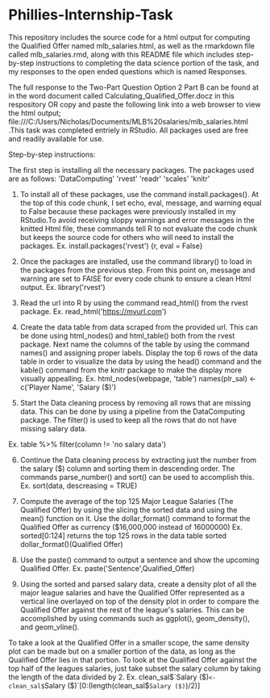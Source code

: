 # Phillies-Internship-Task
This repository includes the source code for a html output for computing the Qualified Offer named mlb_salaries.html, as well as the rmarkdown file called mlb_salaries.rmd, along with this README file which includes step-by-step instructions to completing the data science portion of the task, and my responses to the open ended questions which is named Responses.
 

The full response to the Two-Part Question Option 2 Part B can be found at in the word document called Calculating_Qualified_Offer.docz in this respository OR copy and paste the following link into a web browser to view the html output; file:///C:/Users/Nicholas/Documents/MLB%20salaries/mlb_salaries.html .This task was completed entriely in RStudio. All packages used are free and readily available for use.  

Step-by-step instructions:

The first step is installing all the necessary packages.
The packages used are as follows:
  'DataComputing'
  'rvest'
  'readr'
  'scales'
  'knitr'
  
1. To install all of these packages, use the command install.packages(). At the top of this code chunk, I set echo, eval, message, and warning equal to False because these packages were previously installed in my RStudio.To avoid receiving sloppy warnings and error messages in the knitted Html file, these commands tell R to not evaluate the code chunk but keeps the source code for others who will need to install the packages. 
Ex. install.packages('rvest')
    {r, eval = False}

2. Once the packages are installed, use the command library() to load in the packages from the previous step. From this point on, message and warning are set to FAlSE for every code chunk to ensure a clean Html output.
Ex. library('rvest')

3. Read the url into R by using the command read_html() from the rvest package. 
Ex. read_html('https://myurl.com')

4. Create the data table from data scraped from the provided url. This can be done using html_nodes() and html_table() both from the rvest package. Next name the columns of the table by using the command names() and assigning proper labels. Display the top 6 rows of the data table in order to visualize the data by using the head() command and the kable() command from the knitr package to make the display more visually appealling. 
Ex. html_nodes(webpage, 'table')
    names(plr_sal) <- c('Player Name', 'Salary ($)')
    
5. Start the Data cleaning process by removing all rows that are missing data. This can be done by using a pipeline from the DataComputing package. The filter() is used to keep all the rows that do not have missing salary data. 

Ex. table %>%
      filter(column != 'no salary data')

6. Continue the Data cleaning process by extracting just the number from the salary ($) column and sorting them in descending order. The commands parse_number() and sort() can be used to accomplish this. 
Ex. sort(data, descreasing = TRUE)

7. Compute the average of the top 125 Major League Salaries (The Qualified Offer) by using the slicing the sorted data and using the mean() function on it. Use the dollar_format() command to format the Qualified Offer as currency ($16,000,000 instead of 16000000)
Ex. sorted[0:124] returns the top 125 rows in the data table sorted
    dollar_format()(Qualified Offer)
    
8. Use the paste() command to output a sentence and show the upcoming Qualified Offer.
Ex. paste('Sentence',Qualified_Offer)

9. Using the sorted and parsed salary data, create a density plot of all the major league salaries and have the Qualified Offer represented as a vertical line overlayed on top of the density plot in order to compare the Qualified Offer against the rest of the league's salaries. This can be accomplished by using commands such as ggplot(), geom_density(), and geom_vline(). 

To take a look at the Qualified Offer in a smaller scope, the same density plot can be made but on a smaller portion of the data, as long as the Qualified Offer lies in that portion. To look at the Qualified Offer against the top half of the leagues salaries, just take subset the salary column by taking the length of the data divided by 2. 
Ex. clean_sal$`Salary ($)`<-clean_sal$`Salary ($)`[0:(length(clean_sal$`Salary ($)`)/2)]




